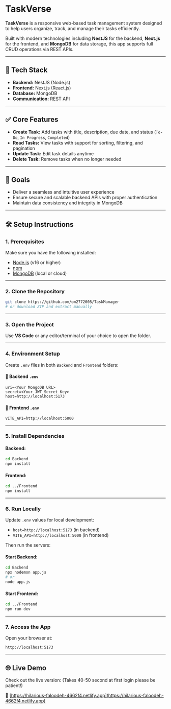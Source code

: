 
# TaskVerse

**TaskVerse** is a responsive web-based task management system designed to help users organize, track, and manage their tasks efficiently.

Built with modern technologies including **NestJS** for the backend, **Next.js** for the frontend, and **MongoDB** for data storage, this app supports full CRUD operations via REST APIs.

---

## 🚀 Tech Stack

- **Backend:** NestJS (Node.js)
- **Frontend:** Next.js (React.js)
- **Database:** MongoDB
- **Communication:** REST API

---

## ✅ Core Features

- **Create Task:** Add tasks with title, description, due date, and status (`To-Do`, `In Progress`, `Completed`)
- **Read Tasks:** View tasks with support for sorting, filtering, and pagination
- **Update Task:** Edit task details anytime
- **Delete Task:** Remove tasks when no longer needed

---

## 🎯 Goals

- Deliver a seamless and intuitive user experience
- Ensure secure and scalable backend APIs with proper authentication
- Maintain data consistency and integrity in MongoDB

---

## 🛠️ Setup Instructions

### 1. Prerequisites

Make sure you have the following installed:

- [Node.js](https://nodejs.org/) (v16 or higher)
- [npm](https://www.npmjs.com/)
- [MongoDB](https://www.mongodb.com/) (local or cloud)

---

### 2. Clone the Repository

```bash
git clone https://github.com/om2772005/TaskManager
# or download ZIP and extract manually
```

---

### 3. Open the Project

Use **VS Code** or any editor/terminal of your choice to open the folder.

---

### 4. Environment Setup

Create `.env` files in both `Backend` and `Frontend` folders:

#### 🔹 Backend `.env`
```env
uri=<Your MongoDB URL>
secret=<Your JWT Secret Key>
host=http://localhost:5173
```

#### 🔹 Frontend `.env`
```env
VITE_API=http://localhost:5000
```

---

### 5. Install Dependencies

#### Backend:
```bash
cd Backend
npm install
```

#### Frontend:
```bash
cd ../Frontend
npm install
```

---

### 6. Run Locally

Update `.env` values for local development:

- `host=http://localhost:5173` (in backend)
- `VITE_API=http://localhost:5000` (in frontend)

Then run the servers:

#### Start Backend:
```bash
cd Backend
npx nodemon app.js
# or
node app.js
```

#### Start Frontend:
```bash
cd ../Frontend
npm run dev
```

---

### 7. Access the App

Open your browser at:

```
http://localhost:5173
```

---

## 🌐 Live Demo

Check out the live version:
(Takes 40-50 second at first login please be patient!)

🔗 [https://hilarious-faloodeh-4662f4.netlify.app](https://hilarious-faloodeh-4662f4.netlify.app)


